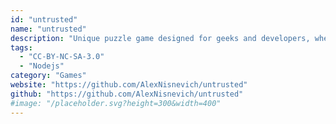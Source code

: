 ```yaml
---
id: "untrusted"
name: "untrusted"
description: "Unique puzzle game designed for geeks and developers, where you solve the puzzles in the game by reading and writing Javascript."
tags:
  - "CC-BY-NC-SA-3.0"
  - "Nodejs"
category: "Games"
website: "https://github.com/AlexNisnevich/untrusted"
github: "https://github.com/AlexNisnevich/untrusted"
#image: "/placeholder.svg?height=300&width=400"
---
```


